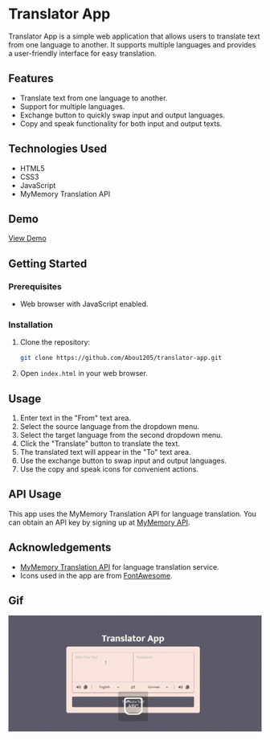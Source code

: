# Translator App

Translator App is a simple web application that allows users to translate text from one language to another. It supports multiple languages and provides a user-friendly interface for easy translation.

## Features

- Translate text from one language to another.
- Support for multiple languages.
- Exchange button to quickly swap input and output languages.
- Copy and speak functionality for both input and output texts.

## Technologies Used

- HTML5
- CSS3
- JavaScript
- MyMemory Translation API

## Demo

[View Demo](https://translatorjsapp.netlify.app)

## Getting Started

### Prerequisites

- Web browser with JavaScript enabled.

### Installation

1. Clone the repository:

   ```bash
   git clone https://github.com/Abou1205/translator-app.git
   ```

2. Open `index.html` in your web browser.

## Usage

1. Enter text in the "From" text area.
2. Select the source language from the dropdown menu.
3. Select the target language from the second dropdown menu.
4. Click the "Translate" button to translate the text.
5. The translated text will appear in the "To" text area.
6. Use the exchange button to swap input and output languages.
7. Use the copy and speak icons for convenient actions.

## API Usage

This app uses the MyMemory Translation API for language translation. You can obtain an API key by signing up at [MyMemory API](https://mymemory.translated.net/doc/spec.php).


## Acknowledgements

- [MyMemory Translation API](https://mymemory.translated.net/doc/spec.php) for language translation service.
- Icons used in the app are from [FontAwesome](https://fontawesome.com/).


## Gif
![](translator.gif)
